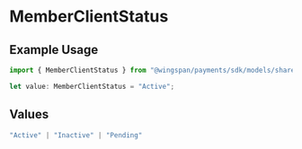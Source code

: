 # MemberClientStatus

## Example Usage

```typescript
import { MemberClientStatus } from "@wingspan/payments/sdk/models/shared";

let value: MemberClientStatus = "Active";
```

## Values

```typescript
"Active" | "Inactive" | "Pending"
```